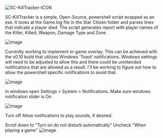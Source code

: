 
![SC-KillTracker-ICON](https://github.com/user-attachments/assets/44dd4a77-fbd9-4343-b8f9-9aedea19ffb5)

SC-KillTracker is a simple, Open-Source, powershell script wrapped as an exe. It looks at the Game.log file in the Star Citizen folder and parses lines that indicate a player died. The script generates report with player names of the Killer, Killed, Weapon, Damage Type and Zone.

![image](https://github.com/user-attachments/assets/0b73ce51-a944-40ed-8044-a3d23aed4006)

Currently working to implement in-game overlay. This can be achieved with the v0.10 build that utilizes Windows 'Toast' notifications. Windows settings will need to be adjusted to allow this and there could be unintended notifications that are allowed as a result. I'll be working to figure out how to allow the powershell specific notifications to avoid that.

![image](https://github.com/user-attachments/assets/35fed758-beaa-4031-9a55-6e23185b7d8b)

In windows open Settings > System > Notifications.
Make sure windows notification slider is On

![image](https://github.com/user-attachments/assets/b695de9d-26d4-4fce-b826-89e48cf66714)

Turn off Allow notifications to play sounds, if desired.

Scroll down to "Turn on do not disturb automatically"
Uncheck "When playing a game"
![image](https://github.com/user-attachments/assets/3d67942d-a42f-4d55-80ba-f23d8d629c7b)
